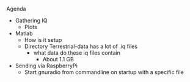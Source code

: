 
Agenda
- Gathering IQ
	- Plots
- Matlab
	- How is it setup
	- Directory Terrestrial-data has a lot of .iq files
		- what data do these iq files contain
			- About 1.1 GB
- Sending via RaspberryPi
	- Start gnuradio from commandline on startup with a specific file
